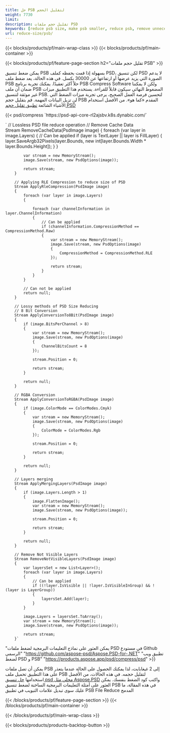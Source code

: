 ```yaml
---
title: حل PSB لتقليل الحجم
weight: 7730
limit: 
description: تقليل حجم ملفات PSD
keywords: [reduce psb size, make psb smaller, reduce psb, remove unnecessary psb data, compress psb file, compress psb]
url: reduce-size/psb/
---
```

{{< blocks/products/pf/main-wrap-class >}}
{{< blocks/products/pf/main-container >}}

{{< blocks/products/pf/feature-page-section h2="تقليل حجم ملفات PSB" >}}

<p>يمكن ضغط تنسيق PSB بسهولة إذا قمت بحفظه كملف PSD، لكن تنسيق PSD لا يدعم الصورة التي يزيد عرضها أو ارتفاعها عن 30000 بكسل. في هذه الحالة، يعد ضغط ملف PSB حلاً أكثر تعقيدًا. يمكنك تجربة برنامج PSB Compress Software ولكن لا يمكننا ضمان أن ملف PSB المضغوط النهائي سيكون قابلاً للقراءة. يستخدم هذا التطبيق ميزات غير موثقة لتنسيق PSB. لتحسين فرصة العمل الصحيح، يرجى تجربة ميزات الضغط التي لن تزيل البيانات المهمة. قم بتقليل حجم PSB المقدم «كما هو». من الأفضل استخدام الأشياء الشائعة <a href="/psd/reduce-size">تطبيق تقليل حجم PSD</a></p>
{{< psd/compress `https://psd-api-core-rl2ajsbv.k8s.dynabic.com/` 

`        // Lossless PSD file reduce operation
        // Remove Cache Data			
        Stream RemoveCacheData(PsdImage image)
        {
            foreach (var layer in image.Layers)
            {
                // Can be applied
                if (layer is TextLayer || layer is FillLayer)
                {
                    layer.SaveArgb32Pixels(layer.Bounds, new int[layer.Bounds.Width * layer.Bounds.Height]);
                }
            }

            var stream = new MemoryStream();
            image.Save(stream, new PsdOptions(image));

            return stream;
        }

        // Applying RLE Compression to reduce size of PSD
        Stream ApplyRleCompression(PsdImage image)
        {
            foreach (var layer in image.Layers)
            {

                foreach (var channelInformation in layer.ChannelInformation)
                {
                    // Can be applied
                    if (channelInformation.CompressionMethod == CompressionMethod.Raw)
                    {
                        var stream = new MemoryStream();
                        image.Save(stream, new PsdOptions(image)
                        {
                            CompressionMethod = CompressionMethod.RLE
                        });

                        return stream;
                    }
                }
            }

            // Can not be applied
            return null;
        }

        // Lossy methods of PSD Size Reducing
        // 8 Bit Conversion
        Stream ApplyConversionTo8Bit(PsdImage image)
        {
            if (image.BitsPerChannel > 8)
            {
                var stream = new MemoryStream();
                image.Save(stream, new PsdOptions(image)
                {
                    ChannelBitsCount = 8
                });

                stream.Position = 0;

                return stream;
            }

            return null;
        }
       
        // RGBA Conversion
        Stream ApplyConversionToRGBA(PsdImage image)
        {
            if (image.ColorMode == ColorModes.Cmyk)
            {
                var stream = new MemoryStream();
                image.Save(stream, new PsdOptions(image)
                {
                    ColorMode = ColorModes.Rgb
                });

                stream.Position = 0;

                return stream;
            }

            return null;
        }

        // Layers merging
        Stream ApplyMergingLayers(PsdImage image)
        {
            if (image.Layers.Length > 1)
            {
                image.FlattenImage();
                var stream = new MemoryStream();
                image.Save(stream, new PsdOptions(image));

                stream.Position = 0;

                return stream;
            }

            return null;
        }

        // Remove Not Visible Layers
        Stream RemoveNotVisibleLayers(PsdImage image)
        {
            var layersSet = new List<Layer>();
            foreach (var layer in image.Layers)
            {
                // Can be applied
                if ((!layer.IsVisible || !layer.IsVisibleInGroup) && !(layer is LayerGroup))
                {
                    layersSet.Add(layer);
                }
            }

            image.Layers = layersSet.ToArray();
            var stream = new MemoryStream();
            image.Save(stream, new PsdOptions(image));

            return stream;
        }` 
"يمكن العثور على نماذج التعليمات البرمجية لضغط ملفات PSD في مستودع Github الرسمي"  "https://github.com/aspose-psd/Aspose.PSD-for-.NET" 
"تطبيق ويب لضغط PSD و PSB" "https://products.aspose.app/psd/compress/psd" >}}
<p>يمكن أن تصل ملفات PSB إلى 2 غيغابايت، لذا يمكنك الحصول على الحالة عندما يتعذر على هذا التطبيق تحميل ملف PSB لتقليل حجمه. في هذه الحالات، من الأفضل استخدامها <a href="/psd">حل تنسيق psd محلي مثل Aspose.PSD</a> واكتب كود الضغط بنفسك. يمكن العثور على أمثلة التعليمات البرمجية الساخنة لضغط تنسيق PSB في هذه المقالة، ما عليك سوى تبديل علامات التبويب في تطبيق PSB File Reduce المدمج</p>
{{< /blocks/products/pf/feature-page-section >}}
{{< /blocks/products/pf/main-container >}}


{{< /blocks/products/pf/main-wrap-class >}}

{{< blocks/products/products-backtop-button >}}
